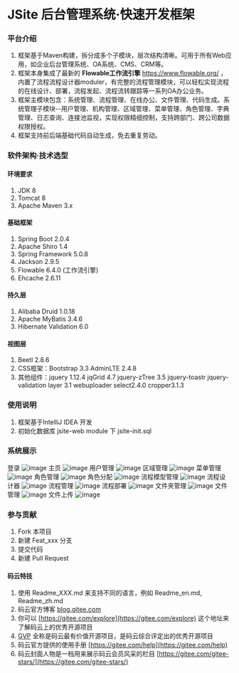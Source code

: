 # JSite 后台管理系统·快速开发框架

### 平台介绍
1. 框架基于Maven构建，拆分成多个子模块，层次结构清晰。可用于所有Web应用，如企业后台管理系统、OA系统、CMS、CRM等。
2. 框架本身集成了最新的 **Flowable工作流引擎** https://www.flowable.org/ ，内置了流程流程设计器moduler，有完整的流程管理模块，可以轻松实现流程的在线设计、部署，流程发起、流程流转跟踪等一系列OA办公业务。
3. 框架主模块包含：系统管理、流程管理、在线办公、文件管理、代码生成。系统管理子模块--用户管理、机构管理、区域管理、菜单管理、角色管理、字典管理、日志查询、连接池监视，实现权限精细控制，支持跨部门、跨公司数据权限授权。
4. 框架支持前后端基础代码自动生成，免去重复劳动。

### 软件架构·技术选型
#### 环境要求
1. JDK 8
2. Tomcat 8
3. Apache Maven 3.x
#### 基础框架
1. Spring Boot 2.0.4
2. Apache Shiro 1.4
3. Spring Framework 5.0.8
4. Jackson 2.9.5
5. Flowable 6.4.0 (工作流引擎)
6. Ehcache 2.6.11
#### 持久层
1. Alibaba Druid 1.0.18
2. Apache MyBatis 3.4.6
3. Hibernate Validation 6.0
#### 视图层
1. Beetl 2.8.6
2. CSS框架：Bootstrap 3.3  AdminLTE 2.4.8
3. 其他组件：jquery 1.12.4  jqGrid 4.7  jquery-zTree 3.5  jquery-toastr  jquery-validation  layer 3.1 webuploader  select2.4.0 cropper3.1.3

### 使用说明
1. 框架基于IntelliJ IDEA 开发
2. 初始化数据库 jsite-web module 下 jsite-init.sql

### 系统展示
登录
![image](https://gitee.com/lruijun/JSite/blob/master/img/%E7%99%BB%E5%BD%95.png)
主页
![image](https://gitee.com/lruijun/JSite/blob/master/img/%E4%B8%BB%E9%A1%B5.png)
用户管理
![image](https://gitee.com/lruijun/JSite/blob/master/img/%E7%94%A8%E6%88%B7%E7%AE%A1%E7%90%86.png)
区域管理
![image](https://gitee.com/lruijun/JSite/blob/master/img/%E5%8C%BA%E5%9F%9F%E7%AE%A1%E7%90%86.png)
菜单管理
![image](https://gitee.com/lruijun/JSite/blob/master/img/%E8%8F%9C%E5%8D%95%E7%AE%A1%E7%90%86.png)
角色管理
![image](https://gitee.com/lruijun/JSite/blob/master/img/%E8%A7%92%E8%89%B2%E7%AE%A1%E7%90%86.png)
角色分配
![image](https://gitee.com/lruijun/JSite/blob/master/img/%E8%A7%92%E8%89%B2%E5%88%86%E9%85%8D.png)
流程模型管理
![image](https://gitee.com/lruijun/JSite/blob/master/img/%E6%B5%81%E7%A8%8B-%E6%A8%A1%E5%9E%8B%E7%AE%A1%E7%90%86.png)
流程设计器
![image](https://gitee.com/lruijun/JSite/blob/master/img/%E6%B5%81%E7%A8%8B-%E6%B5%81%E7%A8%8B%E8%AE%BE%E8%AE%A1%E5%99%A8.png)
流程管理
![image](https://gitee.com/lruijun/JSite/blob/master/img/%E6%B5%81%E7%A8%8B%E7%AE%A1%E7%90%86.png)
流程部署
![image](https://gitee.com/lruijun/JSite/blob/master/img/%E6%B5%81%E7%A8%8B%E9%83%A8%E7%BD%B2.png)
文件夹管理
![image](https://gitee.com/lruijun/JSite/blob/master/img/%E6%96%87%E4%BB%B6%E5%A4%B9%E7%AE%A1%E7%90%86.png)
文件管理
![image](https://gitee.com/lruijun/JSite/blob/master/img/%E6%96%87%E4%BB%B6%E7%AE%A1%E7%90%86.png)
文件上传
![image](https://gitee.com/lruijun/JSite/blob/master/img/%E6%96%87%E4%BB%B6%E4%B8%8A%E4%BC%A0.png)


### 参与贡献

1. Fork 本项目
2. 新建 Feat_xxx 分支
3. 提交代码
4. 新建 Pull Request



#### 码云特技

1. 使用 Readme\_XXX.md 来支持不同的语言，例如 Readme\_en.md, Readme\_zh.md
2. 码云官方博客 [blog.gitee.com](https://blog.gitee.com)
3. 你可以 [https://gitee.com/explore](https://gitee.com/explore) 这个地址来了解码云上的优秀开源项目
4. [GVP](https://gitee.com/gvp) 全称是码云最有价值开源项目，是码云综合评定出的优秀开源项目
5. 码云官方提供的使用手册 [https://gitee.com/help](https://gitee.com/help)
6. 码云封面人物是一档用来展示码云会员风采的栏目 [https://gitee.com/gitee-stars/](https://gitee.com/gitee-stars/)